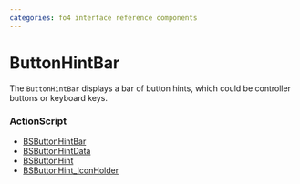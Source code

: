```yaml
---
categories: fo4 interface reference components
---
```


# ButtonHintBar
The `ButtonHintBar` displays a bar of button hints, which could be controller buttons or keyboard keys.

### ActionScript
- [BSButtonHintBar](../scripts/shared-as3-BSButtonHintBar.md)
- [BSButtonHintData](../scripts/shared-as3-BSButtonHintData.md)
- [BSButtonHint](../scripts/shared-as3-BSButtonHint.md)
- [BSButtonHint_IconHolder](../scripts/shared-as3-BSButtonHint_IconHolder.md)
